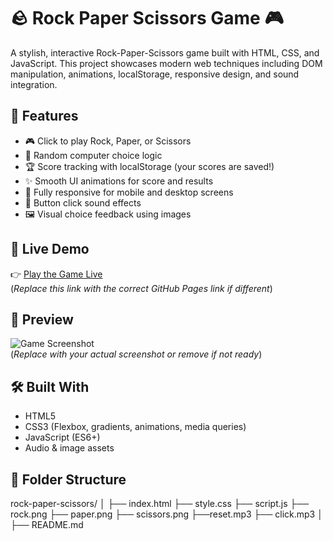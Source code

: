 # 🪨 Rock Paper Scissors Game 🎮

A stylish, interactive Rock-Paper-Scissors game built with HTML, CSS, and JavaScript. This project showcases modern web techniques including DOM manipulation, animations, localStorage, responsive design, and sound integration.

## 🌟 Features

- 🎮 Click to play Rock, Paper, or Scissors
- 🤖 Random computer choice logic
- 🏆 Score tracking with localStorage (your scores are saved!)
- ✨ Smooth UI animations for score and results
- 📱 Fully responsive for mobile and desktop screens
- 🎵 Button click sound effects
- 🖼️ Visual choice feedback using images

## 🚀 Live Demo

👉 [Play the Game Live](https://diddy0077.github.io/rock-paper-scissors)  
(*Replace this link with the correct GitHub Pages link if different*)

## 📸 Preview

![Game Screenshot](images/screenshot.png)  
(*Replace with your actual screenshot or remove if not ready*)

## 🛠️ Built With

- HTML5
- CSS3 (Flexbox, gradients, animations, media queries)
- JavaScript (ES6+)
- Audio & image assets

## 📁 Folder Structure

rock-paper-scissors/
│
├── index.html
├── style.css
├── script.js
├── rock.png
├── paper.png
├── scissors.png
├──reset.mp3
├── click.mp3
│
├── README.md
